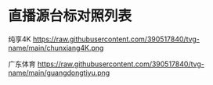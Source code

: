 # 直播源台标对照列表
纯享4K
https://raw.githubusercontent.com/390517840/tvg-name/main/chunxiang4K.png

广东体育
https://raw.githubusercontent.com/390517840/tvg-name/main/guangdongtiyu.png
